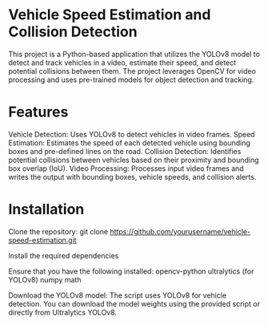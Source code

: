 # Vehicle Speed Estimation and Collision Detection
This project is a Python-based application that utilizes the YOLOv8 model to detect and track vehicles in a video, estimate their speed, and detect potential collisions between them. The project leverages OpenCV for video processing and uses pre-trained models for object detection and tracking.

# Features
Vehicle Detection: Uses YOLOv8 to detect vehicles in video frames.
Speed Estimation: Estimates the speed of each detected vehicle using bounding boxes and pre-defined lines on the road.
Collision Detection: Identifies potential collisions between vehicles based on their proximity and bounding box overlap (IoU).
Video Processing: Processes input video frames and writes the output with bounding boxes, vehicle speeds, and collision alerts.

# Installation
Clone the repository:
git clone https://github.com/yourusername/vehicle-speed-estimation.git

Install the required dependencies

Ensure that you have the following installed:
opencv-python
ultralytics (for YOLOv8)
numpy
math

Download the YOLOv8 model:
The script uses YOLOv8 for vehicle detection. You can download the model weights using the provided script or directly from Ultralytics YOLOv8.
